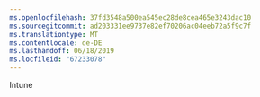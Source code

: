 ```yaml
---
ms.openlocfilehash: 37fd3548a500ea545ec28de8cea465e3243dac10
ms.sourcegitcommit: ad203331ee9737e82ef70206ac04eeb72a5f9c7f
ms.translationtype: MT
ms.contentlocale: de-DE
ms.lasthandoff: 06/18/2019
ms.locfileid: "67233078"
---
```

Intune